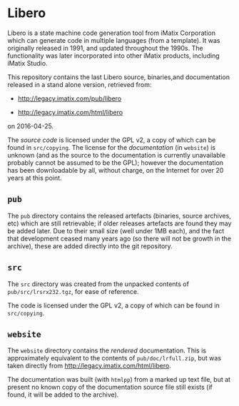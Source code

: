 # Libero

Libero is a state machine code generation tool from iMatix Corporation
which can generate code in multiple languages (from a template).  It
was originally released in 1991, and updated throughout the 1990s.  The
functionality was later incorporated into other iMatix products, including
iMatix Studio.

This repository contains the last Libero source, binaries,and documentation
released in a stand alone version, retrieved from:

*  http://legacy.imatix.com/pub/libero

*  http://legacy.imatix.com/html/libero

on 2016-04-25.

The *source code* is licensed under the GPL v2, a copy of which can
be found in `src/copying`.  The license for the *documentation* (in
`website`) is unknown (and as the source to the documentation is
currently unavailable probably cannot be assumed to be the GPL);
however the documentation has been downloadable by all, without charge,
on the Internet for over 20 years at this point.

## `pub`

The `pub` directory contains the released artefacts (binaries, source
archives, etc) which are still retrievable; if older releases artefacts
are found they may be added later.  Due to their small size (well under
1MB each), and the fact that development ceased many years ago (so there
will not be growth in the archive), these are added directly into the
git repository.

## `src`

The `src` directory was created from the unpacked contents of
`pub/src/lrsrx232.tgz`, for ease of reference.

The code is licensed under the GPL v2, a copy of which can be found in
`src/copying`.

## `website`

The `website` directory contains the *rendered* documentation.  This
is approximately equivalent to the contents of `pub/doc/lrfull.zip`, but
was taken directly from http://legacy.imatix.com/html/libero.

The documentation was built (with `htmlpp`) from a marked up text file,
but at present no known copy of the documentation source file still
exists (if found, it will be added to the archive).
